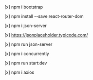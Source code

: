 [x]  npm i bootstrap

[x] npm install --save react-router-dom

[x] npm i json-server

[x] https://jsonplaceholder.typicode.com/ 

[x] npm run json-server

[x] npm i concurrently

[x] npm run start:dev

[x] npm i axios